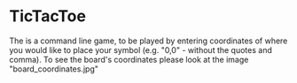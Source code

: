 # TicTacToe

The is a command line game, to be played by entering coordinates of where you would like to place your symbol (e.g. "0,0" - without the quotes and comma). 
To see the board's coordinates please look at the image "board_coordinates.jpg" 
